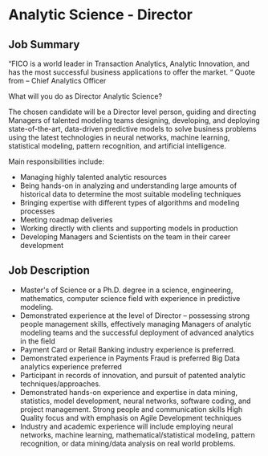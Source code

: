 # Analytic Science - Director

## Job Summary
“FICO is a world leader in Transaction Analytics, Analytic Innovation, and has the most successful business applications to offer the market. “ Quote from – Chief Analytics Officer 

What will you do as Director Analytic Science?

The chosen candidate will be a Director level person, guiding and directing Managers of talented modeling teams designing, developing, and deploying state-of-the-art, data-driven predictive models to solve business problems using the latest technologies in neural networks, machine learning, statistical modeling, pattern recognition, and artificial intelligence. 

Main responsibilities include: 
* Managing highly talented analytic resources 
* Being hands-on in analyzing and understanding large amounts of historical data to determine the most suitable modeling techniques
* Bringing expertise with different types of algorithms and modeling processes
* Meeting roadmap deliveries
* Working directly with clients and supporting models in production
* Developing Managers and Scientists on the team in their career development

## Job Description
* Master's of Science or a Ph.D. degree in a science, engineering, mathematics, computer science field with experience in predictive modeling.
* Demonstrated experience at the level of Director – possessing strong people management skills, effectively managing Managers of analytic modeling teams and the successful deployment of advanced analytics in the field
* Payment Card or Retail Banking industry experience is preferred.
* Demonstrated experience in Payments Fraud is preferred
Big Data analytics experience preferred
* Participant in records of innovation, and pursuit of patented analytic techniques/approaches.
* Demonstrated hands-on experience and expertise in data mining, statistics, model development, neural networks, software coding, and project management.
Strong people and communication skills
High Quality focus and with emphasis on Agile Development techniques
* Industry and academic experience will include employing neural networks, machine learning, mathematical/statistical modeling, pattern recognition, or data mining/data analysis on real world problems.
